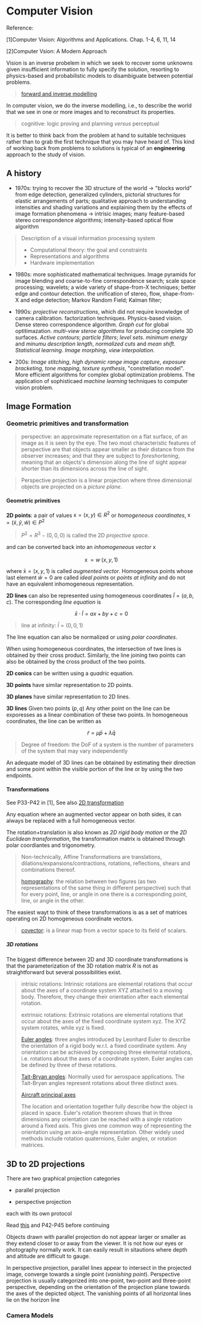 # Computer Vision

Reference:

[1]Computer Vision: Algorithms and Applications. Chap. 1-4, 6, 11, 14

[2]Computer Vsion: A Modern Approach

Vision is an inverse probelem in which we seek to recover some unknowns given insufficient information to fully specify the solution, resorting to physics-based and probabilistic models to disambiguate between potential problems.

> [forward and inverse modelling](https://astronomy.stackexchange.com/questions/19687/what-does-forward-modeling-mean)

In computer vision, we do the inverse modelling, i.e., to describe the world that we see in one or more images and to reconstruct its properties.

> cognitive: logic proving and planning _versus_ perceptual

It is better to think back from the problem at hand to suitable techniques rather than to  grab the first technique that you may have heard of. This kind of working back from problems to solutions is typical of an __engineering__ approach to the study of vision.

## A history

- 1970s: trying to recover the 3D structure of the world -> "blocks world" from edge detection, generalized cylinders, pictorial structures for elastic arrangements of parts; qualitative approach to understanding intensities and shading variations and explaining them by the effects of image formation phenomena -> intrisic images; many feature-based stereo correspondence algorithms; intensity-based optical flow algorithm

> Description of a visual information processing system
> - Computational theory: the goal and constraints
> - Representations and algorithms
> - Hardware implementation

- 1980s: more sophisticated mathematical techniques. Image pyramids for image blending and coarse-to-fine correspondence search; scale space processing; wavelets; a wide variety of shape-from-X techniques; better edge and contour detection. the unification of stereo, flow, shape-from-X and edge detection; Markov Random Field; Kalman filter;

- 1990s: _projective reconstructions_, which did not require knowledge of camera calibration. factorization techniques. Physics-based vision. Dense stereo correspondence algorithm. _Graph cut_ for global optitimazation. _multi-view steroe algorithms_ for producing complete 3D surfaces. _Active contours_; _particle filters_; _level sets_. _minimum energy_ and _minumu description length_, _normalized cuts_ and _mean shift_. _Statistical learning_. _Image morphing_, _view interpolation_.

- 200s: _Image stitching_, _high dynamic range image capture_, _exposure bracketing_, _tone mapping_, _texture synthesis_, "constrellation model". More efficient algorithms for complex global optimization problems. The application of sophisticaed _machine learning_ techniques to computer vision problem.

## Image Formation

### Geometric primitives and transformation

> perspective: an approximate representation on a flat surface, of an image as it is seen by the eye. The two most characteristic features of perspective are that objects appear smaller as their distance from the observer increases; and that they are subject to _foreshortening_, meaning that an objects's dimension along the line of sight appear shorter than its dimensions across the line of sight.

> Perspective projection is a linear projection where three dimensional objects are projected on a _picture plane_.

#### Geometric primitives

__2D points__: a pair of values $\mathrm{x} = (x, y) \in R^2$ or _homogeneous coordinates_, $\mathrm{x^~}  = (\tilde{x}, \tilde{y}, \tilde{w})\in P^2$

> $P^2 = R^3 - (0,0,0)$ is called the 2D _projective space_.

and can be converted back into an _inhomogeneous vector_ $\mathrm{x}$

$$
\mathrm{x^~} =  w^{~} (x, y, 1)
$$

where $\mathrm{\bar{x}} = (x, y ,1)$ is called _augmented vector_. Homogeneous points whose last element $\tilde{w} = 0$ are called _ideal points_ or _points at infinity_ and do not have an equivalent inhomogeneous representation.

__2D lines__ can also be represented using homogeneous coordinates $\tilde{l} = (a,b,c)$. The corresponding _line equation_ is 

$$
\bar{x} \cdot \tilde{l} = ax+by +c =0
$$

> line at infinity: $\bar{l} = (0, 0, 1)$

The line equation can also be normalized or using _polar coordinates_.

When using homogeneous coordinates, the intersection of twe lines is obtained by their cross product. Similarly, the line joining two points can also be obtained by the cross product of the two points.

__2D conics__ can be written using a _quadric_ equation.

__3D points__ have similar representation to 2D points.

__3D planes__ have similar representation to 2D lines.

__3D lines__ Given two points $(p,q)$ Any other point on the line can be exporesses as a linear combination of these two points. In homogeneous coordinates, the line can be written as 

$$
\tilde{r} = \mu\bar{p} + \lambda \bar{q}
$$

> Degree of freedom: the DoF of a system is the number of parameters of the system that may vary independently

An adequate model of 3D lines can be obtained by estimating their direction and some point within the visible portion of the line or by using the two endpoints.

#### Transformations

See P33-P42 in [1], See also [2D transformation](https://www.tutorialspoint.com/computer_graphics/2d_transformation.htm)

Any equation where an augmented vector appear on both sides, it can always be replaced with a full homogeneous vector.

The rotation+translation is also known as _2D rigid body motion_ or the _2D Euclidean transformation_, the transformation matrix is obtained through polar coordiantes and trigonometry.

>Non-technically, Affine Transformations are translations, dilations/expansions/contractions, rotations, reflections, shears and combinations thereof.
>
>[homography](https://en.wikipedia.org/wiki/Homography):  the relation between two figures (as two representations of the same thing in different perspective) such that for every point, line, or angle in one there is a corresponding point, line, or angle in the other.

The easiest wayt to think of these transformations is as a set of matrices operating on 2D homogeneous coordinate vectors.

>[covector](https://en.wikipedia.org/wiki/Linear_form): is a linear map from a vector space to its field of scalars.

##### 3D rotations

The biggest difference between 2D and 3D coordinate transformations is that the parameterization of the 3D rotation matrix $R$ is not as straightforward but several posssibilities exist.

> intrisic rotations: Intrinsic rotations are elemental rotations that occur about the axes of a coordinate system XYZ attached to a moving body. Therefore, they change their orientation after each elemental rotation. 
>
> extrinsic rotations: Extrinsic rotations are elemental rotations that occur about the axes of the fixed coordinate system xyz. The XYZ system rotates, while xyz is fixed.
>
> [Euler angles](https://en.wikipedia.org/wiki/Euler_angles): three angles introduced by Leonhard Euler to describe the orientation of a rigid body w.r.t. a fixed coordinate system. Any orientation can be achieved by composing three elemental rotations, i.e. rotations about the axes of a coordinate system. Euler angles can be defined by three of these rotations.
>
>[Tait-Bryan angles](https://en.wikipedia.org/wiki/Euler_angles#Tait–Bryan_angles): Normally used for aerospace applications. The Tait-Bryan angles represent rotations about three distinct axes.
>
>[Aircraft principal axes](https://en.wikipedia.org/wiki/Aircraft_principal_axes)
>
> The location and orientation together fully describe how the object is placed in space. Euler's rotation theorem shows that in three dimensions any orientation can be reached with a single rotation around a fixed axis. This gives one common way of representing the orientation using an axis–angle representation. Other widely used methods include rotation quaternions, Euler angles, or rotation matrices.

## 3D to 2D projections

There are two graphical projection categories

- parallel projection

- perspective projection

each with its own protocol

Read [this](https://en.wikipedia.org/wiki/3D_projection) and P42-P45 before continuing

Objects drawn with parallel projection do not appear larger or smaller as they extend closer to or away from the viewer. It is not how our eyes or photography normally work. It can easily result in sitautions where depth and altitude are difficult to gauge.

In perspective projection, parallel lines appear to intersect in the projected image, converge towards a single point (_vanishing point_). Perspective projection is usually categorized into one-point, two-point and three-point perspective, depending on the orientation of the projection plane towards the axes of the depicted object. The vanishing points of all horizontal lines lie on the horizon line

### Camera Models

